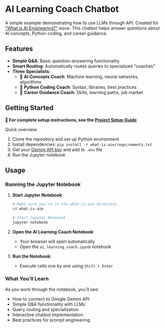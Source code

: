 # AI Learning Coach Chatbot

A simple example demonstrating how to use LLMs through API. Created for ["What is AI Engineering?"](https://www.aiunpacked.net/p/what-is-ai-engineering) issue.
This chatbot helps answer questions about AI concepts, Python coding, and career guidance.

## Features

- **Simple Q&A**: Basic question-answering functionality
- **Smart Routing**: Automatically routes queries to specialized "coaches"
- **Three Specialists**:
  - 🧠 **AI Concepts Coach**: Machine learning, neural networks, algorithms
  - 🐍 **Python Coding Coach**: Syntax, libraries, best practices
  - 💼 **Career Guidance Coach**: Skills, learning paths, job market

## Getting Started

**📖 For complete setup instructions, see the [Project Setup Guide](../SETUP.md)**

Quick overview:
1. Clone the repository and set up Python environment
2. Install dependencies: `pip install -r what-is-aie/requirements.txt`
3. Get your [Gemini API key](https://aistudio.google.com/) and add to `.env` file
4. Run the Jupyter notebook

## Usage

### Running the Jupyter Notebook

1. **Start Jupyter Notebook**:
   ```bash
   # Make sure you're in the what-is-aie directory
   cd what-is-aie
   
   # Start Jupyter Notebook
   jupyter notebook
   ```

2. **Open the AI Learning Coach Notebook**:
   - Your browser will open automatically
   - Open the `ai_learning_coach.ipynb` notebook

3. **Run the Notebook**:
   - Execute cells one by one using `Shift + Enter`


### What You'll Learn

As you work through the notebook, you'll see:
- How to connect to Google Gemini API
- Simple Q&A functionality with LLMs
- Query routing and specialization
- Interactive chatbot implementation
- Best practices for prompt engineering
